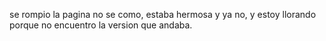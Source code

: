 se rompio la pagina no se como, estaba hermosa y ya no, y estoy llorando porque no encuentro la version que andaba.
